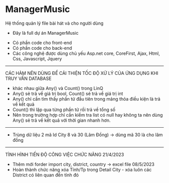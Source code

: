 # ManagerMusic
Hệ thống quản lý file bài hát và cho người dùng
+ Đây là full dự án ManagerMusic
- Có phần code cho front-end
- Có phần code cho back-end
- Các công nghệ được dùng chủ yếu Asp.net core, CoreFirst, Ajax, Html, Css, Javascript, Jquery


------------------------------------------------------------------------------------------------
CÁC HÀM NÊN DÙNG ĐỂ CẢI THIỆN TỐC ĐỘ XỬ LÝ CỦA ỨNG DỤNG KHI TRUY VẤN DATABASE
- khác nhau giữa Any() và Count() trong LinQ
- Any() sẻ trả về giá trị bool, Count() sẻ trả về giá trị int
- Any() chỉ cần tìm thấy phần tử đầu tiên trong mảng thỏa điều kiện là trả về kết quả
- Count() thì lặp qua từng phần tử rồi trả về tổng số
- Nên trong trường hợp chỉ cần kiểm tra list có null hay không ta nên dùng Any() sẻ trả về kết quả với thời gian nhanh hơn.

-----------------------------------------------------------------------------------------------
- Trùng dữ liệu 2 mã Id City 8 và 30 (Lâm Đồng) -> dùng mã  30 là cho lâm đồng


--------------------------------------------------------------------------------------------------
TÌNH HÌNH TIẾN ĐỘ CÔNG VIỆC CHỨC NĂNG
21/4/2023
- Thêm mới forder import city, district, country -> excel file
08/5/2023
- Hoàn thành chức năng xóa Tỉnh/Tp trong Detail City - xóa luôn các District có liên quan đến tỉnh đó
